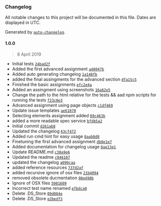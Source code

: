 ### Changelog

All notable changes to this project will be documented in this file. Dates are displayed in UTC.

Generated by [`auto-changelog`](https://github.com/CookPete/auto-changelog).

#### 1.0.0

> 8 April 2019

- Initial tests [`24bad2f`](https://github.com/kwantm/webdriverio-e2e-workshop/commit/24bad2f4523421d376ca7fc0330d15ee2f64a3a7)
- Added the first advanced assignment [`a48047b`](https://github.com/kwantm/webdriverio-e2e-workshop/commit/a48047b2a61a90594a26f392c95b64e10bdfc8b7)
- Added auto generating changelog [`1a140fb`](https://github.com/kwantm/webdriverio-e2e-workshop/commit/1a140fb4f3a19e6e074a0d21e662b6368526d8f5)
- added the final assingments for the advanced section [`dfa15c5`](https://github.com/kwantm/webdriverio-e2e-workshop/commit/dfa15c568b47893a2b0e6f38e20a7f1c307fd762)
- Finished the basic assignments [`efc2e4a`](https://github.com/kwantm/webdriverio-e2e-workshop/commit/efc2e4a00e9fc52bf1c16ee2ef94cbb2242b56e8)
- Added an assingment using screenshots [`16a62e5`](https://github.com/kwantm/webdriverio-e2e-workshop/commit/16a62e5b00b6aa4ab4c5ddfacfa3db9c6309369b)
- Change the path to the html relative for the tests && aad npm scripts for running the tests [`f23c0e3`](https://github.com/kwantm/webdriverio-e2e-workshop/commit/f23c0e32b61ae020bfd46e7b31be8a157cbc67f3)
- Advanced assignment using page objects [`c1df469`](https://github.com/kwantm/webdriverio-e2e-workshop/commit/c1df46946458d69c4ff22a9762afc6c28d43f81d)
- Update issue templates [`ae61070`](https://github.com/kwantm/webdriverio-e2e-workshop/commit/ae61070d4a9457fef4a1911a54682ea1448894cb)
- Selecting elements assignment added [`09c463b`](https://github.com/kwantm/webdriverio-e2e-workshop/commit/09c463bc663487c7fb7acc2ab86b5dec919a550f)
- added a more readable spec service [`bfdb5a2`](https://github.com/kwantm/webdriverio-e2e-workshop/commit/bfdb5a24ec999a3943d656402d13f49cb42c0490)
- Initial commit [`d261ab8`](https://github.com/kwantm/webdriverio-e2e-workshop/commit/d261ab87a8d8959f0f2eeec9afb4e618a4e7fd17)
- Updated the changelog [`63cf472`](https://github.com/kwantm/webdriverio-e2e-workshop/commit/63cf472bce5c18a96dd76684b6e5b10549ba48e9)
- Added run cmd hint for easy usage [`8aab8d8`](https://github.com/kwantm/webdriverio-e2e-workshop/commit/8aab8d83a289b0ecc1dec07e4600a38497273205)
- Finetuning the first advanced assignment [`db8e1e7`](https://github.com/kwantm/webdriverio-e2e-workshop/commit/db8e1e7a662561de31108291e73a56481e9726b6)
- Added documentation for changelog usage [`8ae13e1`](https://github.com/kwantm/webdriverio-e2e-workshop/commit/8ae13e125791a107fbea219d5f95e446e2fe52be)
- Update README.md [`c38a9e6`](https://github.com/kwantm/webdriverio-e2e-workshop/commit/c38a9e60befe8fd500aa2a482f1d7d30d8c99362)
- Updated the readme [`c946107`](https://github.com/kwantm/webdriverio-e2e-workshop/commit/c946107a11c070201120e7f471c82093943d94d7)
- updated the changelog [`a099caa`](https://github.com/kwantm/webdriverio-e2e-workshop/commit/a099caa053a6a734353fa041ba9249ae4901abfe)
- added reference resources [`737d2af`](https://github.com/kwantm/webdriverio-e2e-workshop/commit/737d2af493ff1feb7580ad242af18080741b4a76)
- added recursive ignore of osx files [`21b4094`](https://github.com/kwantm/webdriverio-e2e-workshop/commit/21b409428bffc6dc647bf59a247f6e834aa7a779)
- removed obsolete ducmentation [`98e498b`](https://github.com/kwantm/webdriverio-e2e-workshop/commit/98e498bf2e9505a072265b8163d2ab7fdac8e393)
- Ignore of OSX files [`5901609`](https://github.com/kwantm/webdriverio-e2e-workshop/commit/590160930d378576e0197a74c500dd31ff4c9583)
- Incorrect test name renamed [`efbdca0`](https://github.com/kwantm/webdriverio-e2e-workshop/commit/efbdca0733ac8014b0af9a820187d9b1408874c0)
- Delete .DS_Store [`09d084e`](https://github.com/kwantm/webdriverio-e2e-workshop/commit/09d084e94871535b0cef10d6753b9f1ab22ab28f)
- Delete .DS_Store [`e2bedf3`](https://github.com/kwantm/webdriverio-e2e-workshop/commit/e2bedf34f25b38c4722302a8b2279c62b7395bd1)
